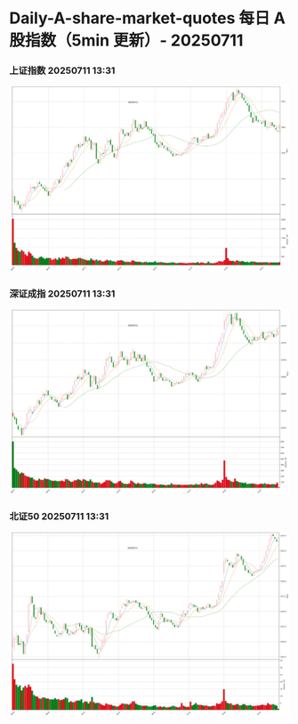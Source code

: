 
# Daily-A-share-market-quotes 每日 A 股指数（5min 更新）- 20250711

### 上证指数 20250711 13:31
![](./fig/2025/7/20250711-sh000001.png)

### 深证成指 20250711 13:31
![](./fig/2025/7/20250711-sz399001.png)

### 北证50 20250711 13:31
![](./fig/2025/7/20250711-bj899050.png)
